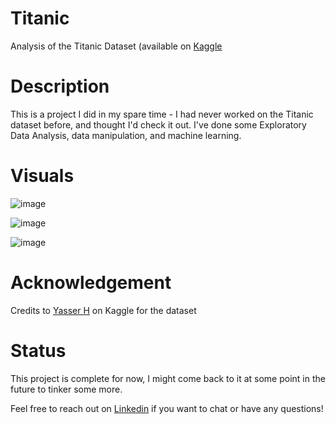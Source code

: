 # Titanic
Analysis of the Titanic Dataset (available on [Kaggle](https://www.kaggle.com/datasets/yasserh/titanic-dataset)

# Description
This is a project I did in my spare time - I had never worked on the Titanic dataset before, and thought I'd check it out. I've done some Exploratory Data Analysis, data manipulation, and machine learning.

# Visuals
![image](https://github.com/BashfulBaobab/Titanic/assets/66012117/8eabeea1-c53e-4c78-8ec3-2d05cb727ff7)

![image](https://github.com/BashfulBaobab/Titanic/assets/66012117/e69ee138-3a63-46b5-90d1-f56e1cce657a)

![image](https://github.com/BashfulBaobab/Titanic/assets/66012117/e8720869-1496-4c79-979b-df62efcf9e6b)

# Acknowledgement
Credits to [Yasser H](https://www.kaggle.com/yasserh) on Kaggle for the dataset

# Status
This project is complete for now, I might come back to it at some point in the future to tinker some more.

Feel free to reach out on [Linkedin](linkedin.com/in/akshat-johari) if you want to chat or have any questions!

